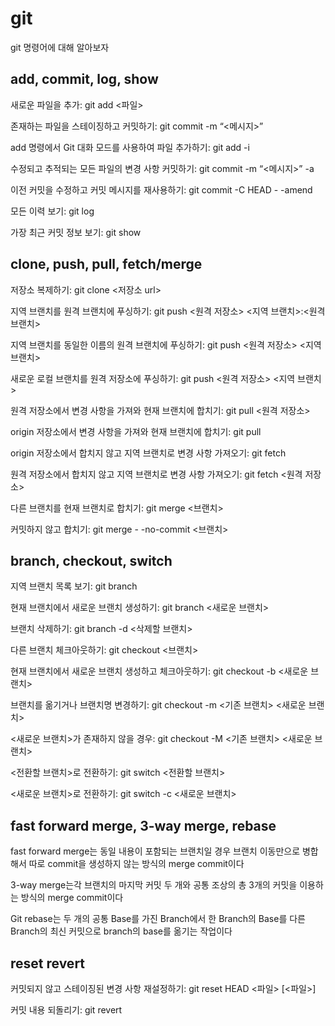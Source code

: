 # git
git 명령어에 대해 알아보자

## add, commit, log, show

새로운 파일을 추가: git add <파일>

존재하는 파일을 스테이징하고 커밋하기: git commit -m “<메시지>”

add 명령에서 Git 대화 모드를 사용하여 파일 추가하기: git add -i

수정되고 추적되는 모든 파일의 변경 사항 커밋하기: git commit -m “<메시지>” -a

이전 커밋을 수정하고 커밋 메시지를 재사용하기: git commit -C HEAD - -amend

모든 이력 보기: git log

가장 최근 커밋 정보 보기: git show

## clone, push, pull, fetch/merge

저장소 복제하기: git clone <저장소 url>

지역 브랜치를 원격 브랜치에 푸싱하기: git push <원격 저장소> <지역 브랜치>:<원격 브랜치>

지역 브랜치를 동일한 이름의 원격 브랜치에 푸싱하기: git push <원격 저장소> <지역 브랜치>

새로운 로컬 브랜치를 원격 저장소에 푸싱하기: git push <원격 저장소> <지역 브랜치>

원격 저장소에서 변경 사항을 가져와 현재 브랜치에 합치기: git pull <원격 저장소>

origin 저장소에서 변경 사항을 가져와 현재 브랜치에 합치기: git pull

origin 저장소에서 합치지 않고 지역 브랜치로 변경 사항 가져오기: git fetch

원격 저장소에서 합치지 않고 지역 브랜치로 변경 사항 가져오기: git fetch <원격 저장소>

다른 브랜치를 현재 브랜치로 합치기: git merge <브랜치>

커밋하지 않고 합치기: git merge - -no-commit <브랜치>

## branch, checkout, switch

지역 브랜치 목록 보기: git branch

현재 브랜치에서 새로운 브랜치 생성하기: git branch <새로운 브랜치>

브랜치 삭제하기: git branch -d <삭제할 브랜치>

다른 브랜치 체크아웃하기: git checkout <브랜치>

현재 브랜치에서 새로운 브랜치 생성하고 체크아웃하기: git checkout -b <새로운 브랜치>

브랜치를 옮기거나 브랜치명 변경하기: git checkout -m <기존 브랜치> <새로운 브랜치>

<새로운 브랜치>가 존재하지 않을 경우: git checkout -M <기존 브랜치> <새로운 브랜치>

<전환할 브랜치>로 전환하기: git switch <전환할 브랜치>

<새로운 브랜치>로 전환하기: git switch -c <새로운 브랜치>

## fast forward merge, 3-way merge, rebase

fast forward merge는 동일 내용이 포함되는 브랜치일 경우 브랜치 이동만으로 병합해서 따로 commit을 생성하지 않는 방식의 merge commit이다

3-way merge는각 브랜치의 마지막 커밋 두 개와 공통 조상의 총 3개의 커밋을 이용하는 방식의 merge commit이다

Git rebase는 두 개의 공통 Base를 가진 Branch에서 한 Branch의 Base를 다른 Branch의 최신 커밋으로 branch의 base를 옮기는 작업이다

## reset revert

커밋되지 않고 스테이징된 변경 사항 재설정하기: git reset HEAD <파일> [<파일>]

커밋 내용 되돌리기: git revert
